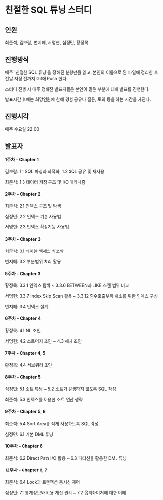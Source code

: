 # 친절한 SQL 튜닝 스터디

## 인원

최준석, 김보람, 변지혜, 서명현, 심정민, 황정목

## 진행방식

매주 '친절한 SQL 튜닝'을 정해진 분량만큼 읽고, 본인의 이름으로 된 파일에 정리한 후 전날 자정 전까지 Git에 Push 한다.

스터디 진행 시 매주 정해진 발표자들은 본인이 맡은 부분에 대해 발표를 진행한다.

발표시간 후에는 희망인원에 한해 경험 공유나 질문, 토의 등을 하는 시간을 가진다.

## 진행시각

매주 수요일 22:00

## 발표자

#### 1주차 - Chapter 1

김보람: 1.1 SQL 파싱과 최적화, 1.2 SQL 공유 및 재사용

최준석: 1.3 데이터 저장 구조 및 I/O 매커니즘

#### 2주차 - Chapter 2

최준석: 2.1 인덱스 구조 및 탐색

심정민: 2.2 인덱스 기본 사용법

서명현: 2.3 인덱스 확장기능 사용법

#### 3주차 - Chapter 3

최준석: 3.1 테이블 액세스 최소화

변지혜: 3.2 부분범위 처리 활용

#### 5주차 - Chapter 3

황정목: 3.3.1 인덱스 탐색 ~ 3.3.6 BETWEEN과 LIKE 스캔 범위 비교

서명현: 3.3.7 Index Skip Scan 활용 ~ 3.3.12 함수호출부하 해소를 위한 인덱스 구성

변지혜: 3.4 인덱스 설계

#### 6주차 - Chapter 4

황정목: 4.1 NL 조인

서명현: 4.2 소트머지 조인 ~ 4.3 해시 조인

#### 7주차 - Chapter 4, 5

황정목: 4.4 서브쿼리 조인

#### 8주차 - Chapter 5

심정민: 5.1 소트 튜닝 ~ 5.2 소트가 발생하지 않도록 SQL 작성

최준석: 5.3 인덱스를 이용한 소트 연산 생략

#### 9주차 - Chapter 5, 6

최준석: 5.4 Sort Area를 적게 사용하도록 SQL 작성

심정민: 6.1 기본 DML 튜닝

#### 10주차 - Chapter 6

최준석: 6.2 Direct Path I/O 활용 ~ 6.3 파티션을 활용한 DML 튜닝

#### 12주차 - Chapter 6, 7

최준석: 6.4 Lock과 트랜잭션 동시성 제어

심정민: 7.1 통계정보와 비용 계산 원리 ~ 7.2 옵티마이저에 대한 이해
